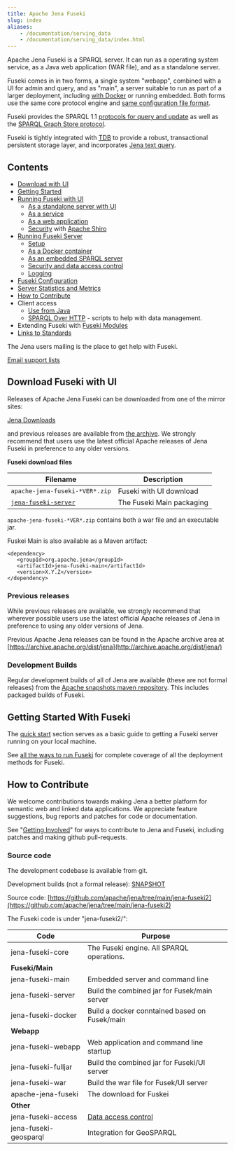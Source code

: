 ```yaml
---
title: Apache Jena Fuseki
slug: index
aliases:
    - /documentation/serving_data
    - /documentation/serving_data/index.html
---
```


Apache Jena Fuseki is a SPARQL server.  It can run as a operating system
service, as a Java web application (WAR file), and as a standalone server.

Fuseki comes in in two forms, a single system "webapp", combined with a UI
for admin and query, and as "main", a server suitable to run as part of a larger
deployment, including [with Docker](fuseki-main.html#docker) or running embedded.
Both forms use the same core protocol engine and [same configuration file
format](fuseki-configuration.html).

Fuseki provides the
SPARQL 1.1 [protocols for query and update](http://www.w3.org/TR/sparql11-protocol/)
as well as the
[SPARQL Graph Store protocol](http://www.w3.org/TR/sparql11-http-rdf-update/).

Fuseki is tightly integrated with [TDB](../tdb/index.html) to provide a robust,
transactional persistent storage layer, and incorporates
[Jena text query](../query/text-query.html).

## Contents

- [Download with UI](#download-fuseki-with-ui)
- [Getting Started](#getting-started-with-fuseki)
- [Running Fuseki with UI](fuseki-webapp.html)
    - [As a standalone server with UI](fuseki-webapp.html#fuseki-standalone-server)
    - [As a service](fuseki-webapp.html#fuseki-service)
    - [As a web application](fuseki-webapp.html#fuseki-web-application)
    - [Security](fuseki-security.html) with [Apache Shiro](https://shiro.apache.org/)
- [Running Fuseki Server](fuseki-main.html)
    - [Setup](fuseki-main.html#setup)
    - [As a Docker container](fuseki-main#fuseki-docker)
    - [As an embedded SPARQL server](fuseki-embedded.html)
    - [Security and data access control](fuseki-data-access-control.html)
    - [Logging](fuseki-logging.html)
- [Fuseki Configuration](fuseki-configuration.html)
- [Server Statistics and Metrics](fuseki-server-info.html)
- [How to Contribute](#how-to-contribute)
- Client access
    - [Use from Java](../rdfconnection)
    - [SPARQL Over HTTP](soh.html) - scripts to help with data management.
- Extending Fuseki with [Fuseki Modules](fuseki-modules.html)
- [Links to Standards](rdf-sparql-standards.html)

The Jena users mailing is the place to get help with Fuseki.

[Email support lists](/help_and_support/#email-support-lists)

## Download Fuseki with UI

Releases of Apache Jena Fuseki can be downloaded from one of the mirror sites:

[Jena Downloads](/download)

and previous releases are available from [the archive](https://archive.apache.org/dist/jena/).
We strongly recommend that users use the latest official Apache releases of Jena Fuseki in
preference to any older versions.

**Fuseki download files**

| Filename | Description |
|---------|-------------|
|`apache-jena-fuseki-*VER*.zip` | Fuseki with UI download |
|[`jena-fuseki-server`](https://repo1.maven.org/maven2/org/apache/jena/jena-fuseki-server) | The Fuseki Main packaging |

`apache-jena-fuseki-*VER*.zip` contains both a war file and an executable jar.

Fuskei Main is also available as a Maven artifact:

    <dependency>
       <groupId>org.apache.jena</groupId>
       <artifactId>jena-fuseki-main</artifactId>
       <version>X.Y.Z</version>
    </dependency>

### Previous releases

While previous releases are available, we strongly recommend that wherever
possible users use the latest official Apache releases of Jena in
preference to using any older versions of Jena.

Previous Apache Jena releases can be found in the Apache archive area
at [https://archive.apache.org/dist/jena](http://archive.apache.org/dist/jena/)

### Development Builds

Regular development builds of all of Jena are available (these are not
formal releases) from the
[Apache snapshots maven repository](https://repository.apache.org/snapshots/org/apache/jena).
This includes packaged builds of Fuseki.

## Getting Started With Fuseki

The [quick start](fuseki-quick-start.html) section serves as a basic
guide to getting a Fuseki server running on your local machine.  

See [all the ways to run Fuseki](fuseki-webapp.html) for complete coverage of all the
deployment methods for Fuseki.

## How to Contribute

We welcome contributions towards making Jena a better platform for semantic
web and linked data applications.  We appreciate feature suggestions, bug
reports and patches for code or documentation.

See "[Getting Involved](/getting_involved/index.html)" for ways to
contribute to Jena and Fuseki, including patches and making github
pull-requests.

### Source code

The development codebase is available from git.

Development builds (not a formal release):
[SNAPSHOT](https://repository.apache.org/content/repositories/snapshots/org/apache/jena/jena-fuseki/)

Source code:
[https://github.com/apache/jena/tree/main/jena-fuseki2](https://github.com/apache/jena/tree/main/jena-fuseki2)

The Fuseki code is under "jena-fuseki2/":

| Code | Purpose |
|---------------|--|
| jena-fuseki-core | The Fuseki engine. All SPARQL operations.
| <b>Fuseki/Main</b> | |
| jena-fuseki-main   | Embedded server and command line 
| jena-fuseki-server | Build the combined jar for Fusek/main server |
| jena-fuseki-docker | Build a docker conntained based on Fusek/main |
| <b>Webapp </b>     | |
| jena-fuseki-webapp | Web application and command line startup |
| jena-fuseki-fulljar | Build the combined jar for Fuseki/UI server |
| jena-fuseki-war     | Build the war file for  Fusek/UI server |
| apache-jena-fuseki  | The download for Fuskei |
| <b>Other</b>        | |
| jena-fuseki-access    | [Data access control](fuseki-data-access-control.html) |
| jena-fuseki-geosparql | Integration for GeoSPARQL |
